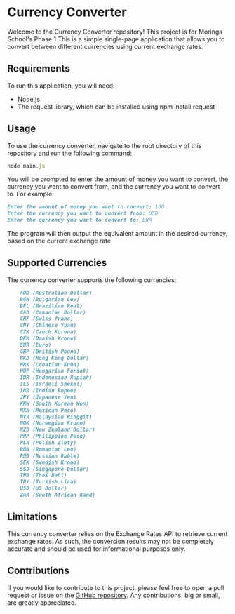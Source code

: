
# Currency Converter

Welcome to the Currency Converter repository! This project is for Moringa School's Phase 1 This is a simple single-page application that allows you to convert between different currencies using current exchange rates.

## Requirements

To run this application, you will need:

- Node.js
- The request library, which can be installed using npm install request

## Usage

To use the currency converter, navigate to the root directory of this repository and run the following command:

``` javascript
node main.js
```

You will be prompted to enter the amount of money you want to convert, the currency you want to convert from, and the currency you want to convert to. For example:

```markdown
Enter the amount of money you want to convert: 100
Enter the currency you want to convert from: USD
Enter the currency you want to convert to: EUR
```

The program will then output the equivalent amount in the desired currency, based on the current exchange rate.

## Supported Currencies

The currency converter supports the following currencies:

```markdown
    AUD (Australian Dollar)
    BGN (Bulgarian Lev)
    BRL (Brazilian Real)
    CAD (Canadian Dollar)
    CHF (Swiss franc)
    CNY (Chinese Yuan)
    CZK (Czech Koruna)
    DKK (Danish Krone)
    EUR (Euro)
    GBP (British Pound)
    HKD (Hong Kong Dollar)
    HRK (Croatian Kuna)
    HUF (Hungarian Forint)
    IDR (Indonesian Rupiah)
    ILS (Israeli Shekel)
    INR (Indian Rupee)
    JPY (Japanese Yen)
    KRW (South Korean Won)
    MXN (Mexican Peso)
    MYR (Malaysian Ringgit)
    NOK (Norwegian Krone)
    NZD (New Zealand Dollar)
    PHP (Philippine Peso)
    PLN (Polish Zloty)
    RON (Romanian Leu)
    RUB (Russian Ruble)
    SEK (Swedish Krona)
    SGD (Singapore Dollar)
    THB (Thai Baht)
    TRY (Turkish Lira)
    USD (US Dollar)
    ZAR (South African Rand)
```

## Limitations

This currency converter relies on the Exchange Rates API to retrieve current exchange rates. As such, the conversion results may not be completely accurate and should be used for informational purposes only.

## Contributions

If you would like to contribute to this project, please feel free to open a pull request or issue on the [GitHub repository](https://github.com/fatouuuu/currency-converter). Any contributions, big or small, are greatly appreciated.

